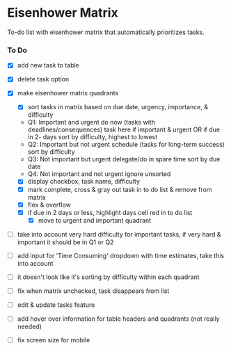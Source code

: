 # Eisenhower Matrix
To-do list with eisenhower matrix that automatically prioritizes tasks.

### To Do
- [x] add new task to table
- [x] delete task option
- [x] make eisenhower matrix quadrants
    - [x] sort tasks in matrix based on due date, urgency, importance, & difficulty 
    * Q1: Important and urgent do now (tasks with deadlines/consequences)
        task here if important & urgent OR if due in 2- days
        sort by difficulty, highest to lowest
    * Q2: Important but not urgent schedule (tasks for long-term success)
        sort by difficulty
    * Q3: Not important but urgent delegate/do in spare time
        sort by due date
    * Q4: Not important and not urgent ignore
        unsorted
    - [x] display checkbox, task name, difficulty
    - [x] mark complete, cross & gray out task in to do list & remove from matrix
    - [x] flex & overflow
    - [x] if due in 2 days or less, highlight days cell red in to do list
       - [x] move to urgent and important quadrant
- [ ] take into account very hard difficulty for important tasks, if very hard & important it should be in Q1 or Q2
- [ ] add input for 'Time Consuming' dropdown with time estimates, take this into account
- [ ] it doesn't look like it's sorting by difficulty within each quadrant
- [ ] fix when matrix unchecked, task disappears from list
- [ ] edit & update tasks feature
- [ ] add hover over information for table headers and quadrants (not really needed)
- [ ] fix screen size for mobile

